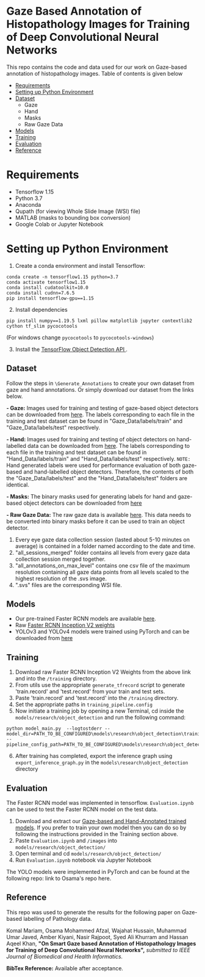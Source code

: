 # Gaze Based Annotation of Histopathology Images for Training of Deep Convolutional Neural Networks
This repo contains the code and data used for our work on Gaze-based annotation of histopathology images. Table of contents is given below
* [Requirements](#requirements)
* [Setting up Python Environment](#setting-up-python-environment)
* [Dataset](#dataset)
   * Gaze
   * Hand
   * Masks
   * Raw Gaze Data
* [Models](#models)
* [Training](#training)
* [Evaluation](#evaluation)
* [Reference](#reference)

# Requirements
- Tensorflow 1.15
- Python 3.7
- Anaconda
- Qupath (for viewing Whole Slide Image (WSI) file)
- MATLAB (masks to bounding box conversion)
- Google Colab or Jupyter Notebook

# Setting up Python Environment
1) Create a conda environment and install Tensorflow:
```
conda create -n tensorflow1.15 python=3.7
conda activate tensorflow1.15
conda install cudatoolkit=10.0
conda install cudnn=7.6.5
pip install tensorflow-gpu==1.15
```
2) Install dependencies
```
pip install numpy==1.19.5 lxml pillow matplotlib jupyter contextlib2 cython tf_slim pycocotools
```
(For windows change `pycocotools` to `pycocotools-windows`)


3) Install the [TensorFlow Object Detection API ](https://github.com/tensorflow/models/blob/master/research/object_detection/g3doc/tf1.md).
## Dataset
Follow the steps in `\Generate_Annotations` to create your own dataset from gaze and hand annotations. 
Or simply download our dataset from the links below.

**- Gaze:** Images used for training and testing of gaze-based object detectors can be downloaded from [here](https://1drv.ms/u/s!As_geBXhgCy1qjOElYHo5oWX_OQ0?e=L38qQ6). The labels corresponding to each file in the training and test dataset can be found in "Gaze_Data/labels/train" and "Gaze_Data/labels/test" respectively. 

**- Hand:** Images used for training and testing of object detectors on hand-labelled data can be downloaded from [here](https://1drv.ms/u/s!As_geBXhgCy1qwa3-NdukNHbLRsb?e=NT3Abi). The labels corresponding to each file in the training and test dataset can be found in "Hand_Data/labels/train" and "Hand_Data/labels/test" respectively. `NOTE:` Hand generated labels were used for performance evaluation of both gaze-based and hand-labelled object detectors. Therefore, the contents of both the "Gaze_Data/labels/test" and the "Hand_Data/labels/test" folders are identical. 

**- Masks:** The binary masks used for generating labels for hand and gaze-based object detectors can be downloaded from [here](https://1drv.ms/u/s!As_geBXhgCy1rBzg_A3ssuabn6TF?e=MD21iT)

**- Raw Gaze Data:** 
The raw gaze data is available [here](https://1drv.ms/u/s!As_geBXhgCy1rkleyurgCn5g3RdX?e=f2OkBb). This data needs to be converted into binary masks before it can be used to train an object detector.
   1) Every eye gaze data collection session (lasted about 5-10 minutes on average) is contained in a folder named according to the date and time. 
   2) "all_sessions_merged" folder contains all levels from every gaze data collection session merged together.
   3) "all_annotations_on_max_level" contains one csv file of the maximum resolution containing all gaze data points from all levels scaled to the highest resolution of the .svs image.
   4) ".svs" files are the corresponding WSI file.



## Models
- Our pre-trained Faster RCNN models are available [here](https://1drv.ms/u/s!As_geBXhgCy1rSjYGEV7aMdLiYnr?e=qLZOUz).
- Raw [Faster RCNN Inception V2 weights](http://download.tensorflow.org/models/object_detection/faster_rcnn_inception_v2_coco_2018_01_28.tar.gz) 
- YOLOv3 and YOLOv4 models were trained using PyTorch and can be downloaded from [here](https://github.com/OAfzal/GazeYoloModels)

## Training
1. Download raw Faster RCNN Inception V2 Weights from the above link and into the `/training` directory.
2. From utils use the appropriate `generate_tfrecord` script to generate 'train.record' and 'test.record' from your train and test sets.
3. Paste 'train.record' and 'test.record' into the `/training` directory.
4. Set the appropriate paths in `training_pipeline.config`
5. Now initiate a training job by opening a new Terminal, cd inside the `models/research/object_detection` and run the following command:
```
python model_main.py  --logtostderr --model_dir=PATH_TO_BE_CONFIGURED\models\research\object_detection\training\faster_rcnn_inception_v2_coco_2018_01_28 --pipeline_config_path=PATH_TO_BE_CONFIGURED\models\research\object_detection\training\training_pipeline.config           
```
6. After training has completed, export the inference graph using `export_inference_graph.py` in the `models\research\object_detection` directory

## Evaluation
The Faster RCNN model was implemented in tensorflow. `Evaluation.ipynb` can be used to test the Faster RCNN model on the test data.
1. Download and extract our [Gaze-based and Hand-Annotated trained models](https://1drv.ms/u/s!As_geBXhgCy1rSjYGEV7aMdLiYnr?e=qLZOUz). If you prefer to train your own model then you can do so by following the instructions provided in the Training section above.
3. Paste `Evaluation.ipynb` and `/images` into `models/research/object_detection/`
4. Open terminal and cd `models/research/object_detection/` 
5. Run `Evaluation.ipynb` notebook via Jupyter Notebook

The YOLO models were implemented in PyTorch and can be found at the following repo: link to Osama's repo here.
## Reference
This repo was used to generate the results for the following paper on Gaze-based labelling of Pathology data. 
   
   Komal Mariam, Osama Mohammed Afzal, Wajahat Hussain, Muhammad Umar Javed, Amber Kiyani, Nasir Rajpoot, Syed Ali Khurram and Hassan Aqeel Khan, **"On Smart Gaze based Annotation of Histopathology Images for Training of Deep Convolutional Neural Networks",** *submitted to IEEE Journal of Biomedical and Health Informatics.*


**BibTex Reference:** Available after acceptance.
